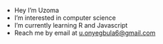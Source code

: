 -  Hey I’m Uzoma
- I’m interested in computer science
- I’m currently learning R and Javascript
- Reach me by email at u.onyegbula6@gmail.com

<!---
Uzoma-O/Uzoma-O is a ✨ special ✨ repository because its `README.md` (this file) appears on your GitHub profile.
You can click the Preview link to take a look at your changes.
--->
